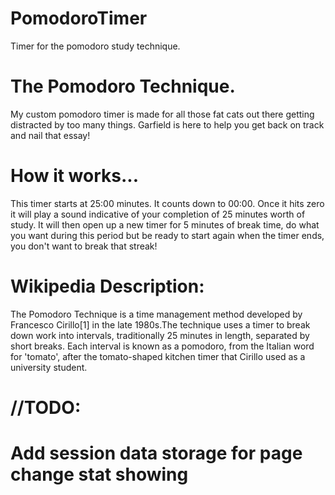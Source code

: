 # PomodoroTimer
Timer for the pomodoro study technique.

# The Pomodoro Technique.
My custom pomodoro timer is made for all those fat cats out there getting distracted by too many things. Garfield is here to help you get back on track and nail that essay!

# How it works...
This timer starts at 25:00 minutes. It counts down to 00:00. Once it hits zero it will play a sound indicative of your completion of 25 minutes worth of study. It will then open up a new timer for 5 minutes of break time, do what you want during this period but be ready to start again when the timer ends, you don't want to break that streak!


# Wikipedia Description:
The Pomodoro Technique is a time management method developed by Francesco Cirillo[1] in the late 1980s.The technique uses a timer to break down work into intervals, traditionally 25 minutes in length, separated by short breaks. Each interval is known as a pomodoro, from the Italian word for 'tomato', after the tomato-shaped kitchen timer that Cirillo used as a university student.

# //TODO:

# Add session data storage for page change stat showing

